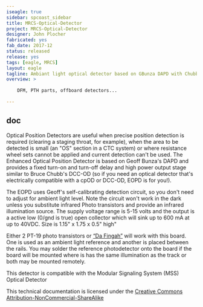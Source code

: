 ```yaml
---
iseagle: true
sidebar: spcoast_sidebar
title: MRCS-Optical-Detector
project: MRCS-Optical-Detector
designer: John Plocher
fabricated: yes
fab_date: 2017-12
status: released
release: yes
tags: [eagle, MRCS]
layout: eagle
tagline: Ambiant light optical detector based on GBunza DAPD with Chubb style hysteresis
overview: >
    
    DFM, PTH parts, offboard detectors...
    
---
```


## doc

Optical Position Detectors are useful when precise position detection
is required (clearing a staging throat, for example), when the area
to be detected is small (an "OS" section in a CTC system) or where
resistance wheel sets cannot be applied and current detection can't
be used.  The Enhanced Optical Position Detector is based on Geoff
Bunza's DAPD and provides a fixed turn-on and turn-off delay and
high power output stage similar to Bruce Chubb's DCC-OD (so if you
need an optical detector that's electrically compatible with a cpOD
or DCC-OD, EOPD is for you!).

The EOPD uses Geoff's self-calibrating detection circuit, so you
don't need to adjust for ambient light level.  Note the circuit
won't work in the dark unless you substitute infrared Photo transistors
and provide an infrared illumination source.  The supply voltage
range is 5-15 volts and the output is a active low (0/gnd is true)
open collector which will sink up to 600 mA at up to 40VDC.  Size
is 1.15" x 1.75 x 0.5" high"


Either 2 PT-19 photo transistors or
[“Da Fingah”](/pages/IO4-IR-Detector-GBunza-Fingers) will work with this
board. One is used as an ambient light reference and another is
placed between the rails. You may solder the reference photodetector
onto the board if the board will be mounted where is has the same
illumination as the track or both may be mounted remotely.


This detector is compatible with the Modular Signaling System (MSS) Optical Detector


This technical documentation is licensed under the [Creative Commons Attribution-NonCommercial-ShareAlike](https://creativecommons.org/licenses/by-nc-sa/3.0/)
